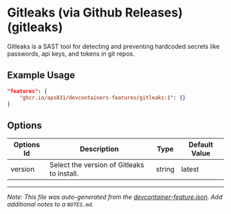
# Gitleaks (via Github Releases) (gitleaks)

Gitleaks is a SAST tool for detecting and preventing hardcoded secrets like passwords, api keys, and tokens in git repos.

## Example Usage

```json
"features": {
    "ghcr.io/aps831/devcontainers-features/gitleaks:1": {}
}
```

## Options

| Options Id | Description | Type | Default Value |
|-----|-----|-----|-----|
| version | Select the version of Gitleaks to install. | string | latest |



---

_Note: This file was auto-generated from the [devcontainer-feature.json](https://github.com/aps831/devcontainers-features/blob/main/src/gitleaks/devcontainer-feature.json).  Add additional notes to a `NOTES.md`._

